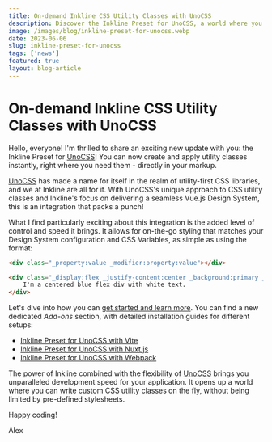 ```yaml
---
title: On-demand Inkline CSS Utility Classes with UnoCSS
description: Discover the Inkline Preset for UnoCSS, a world where you can write custom CSS utility classes on the fly, without being limited by pre-defined stylesheets. You can now create and apply utility classes right where you need them!
image: /images/blog/inkline-preset-for-unocss.webp
date: 2023-06-06
slug: inkline-preset-for-unocss
tags: ['news']
featured: true
layout: blog-article
---
```


# On-demand Inkline CSS Utility Classes with UnoCSS

Hello, everyone! I'm thrilled to share an exciting new update with you: the Inkline Preset for [UnoCSS](https://unocss.dev/)! You can now create and apply utility classes instantly, right where you need them - directly in your markup.

[UnoCSS](https://unocss.dev/) has made a name for itself in the realm of utility-first CSS libraries, and we at Inkline are all for it. With UnoCSS's unique approach to CSS utility classes and Inkline's focus on delivering a seamless Vue.js Design System, this is an integration that packs a punch!

What I find particularly exciting about this integration is the added level of control and speed it brings. It allows for on-the-go styling that matches your Design System configuration and CSS Variables, as simple as using the format:

```html
<div class="_property:value _modifier:property:value"></div>
```

```html 
<div class="_display:flex _justify-content:center _background:primary _color:white">
    I'm a centered blue flex div with white text.
</div>
```

Let's dive into how you can [get started and learn more](/docs/add-ons/unocss). You can find a new dedicated *Add-ons* section, with detailed installation guides for different setups:

- [Inkline Preset for UnoCSS with Vite](/docs/add-ons/unocss/vite)
- [Inkline Preset for UnoCSS with Nuxt.js](/docs/add-ons/unocss/nuxt)
- [Inkline Preset for UnoCSS with Webpack](/docs/add-ons/unocss/webpack)

The power of Inkline combined with the flexibility of [UnoCSS](https://unocss.dev/) brings you unparalleled development speed for your application. It opens up a world where you can write custom CSS utility classes on the fly, without being limited by pre-defined stylesheets.

Happy coding!

Alex

